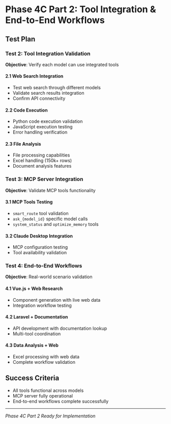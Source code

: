 # Phase 4C Part 2: Tool Integration & End-to-End Workflows

## Test Plan

### Test 2: Tool Integration Validation
**Objective**: Verify each model can use integrated tools

#### 2.1 Web Search Integration
- Test web search through different models
- Validate search results integration
- Confirm API connectivity

#### 2.2 Code Execution
- Python code execution validation
- JavaScript execution testing
- Error handling verification

#### 2.3 File Analysis
- File processing capabilities
- Excel handling (150k+ rows)
- Document analysis features

### Test 3: MCP Server Integration
**Objective**: Validate MCP tools functionality

#### 3.1 MCP Tools Testing
- `smart_route` tool validation
- `ask_{model_id}` specific model calls
- `system_status` and `optimize_memory` tools

#### 3.2 Claude Desktop Integration
- MCP configuration testing
- Tool availability validation

### Test 4: End-to-End Workflows
**Objective**: Real-world scenario validation

#### 4.1 Vue.js + Web Research
- Component generation with live web data
- Integration workflow testing

#### 4.2 Laravel + Documentation
- API development with documentation lookup
- Multi-tool coordination

#### 4.3 Data Analysis + Web
- Excel processing with web data
- Complete workflow validation

## Success Criteria
- All tools functional across models
- MCP server fully operational
- End-to-end workflows complete successfully

---
*Phase 4C Part 2 Ready for Implementation*
